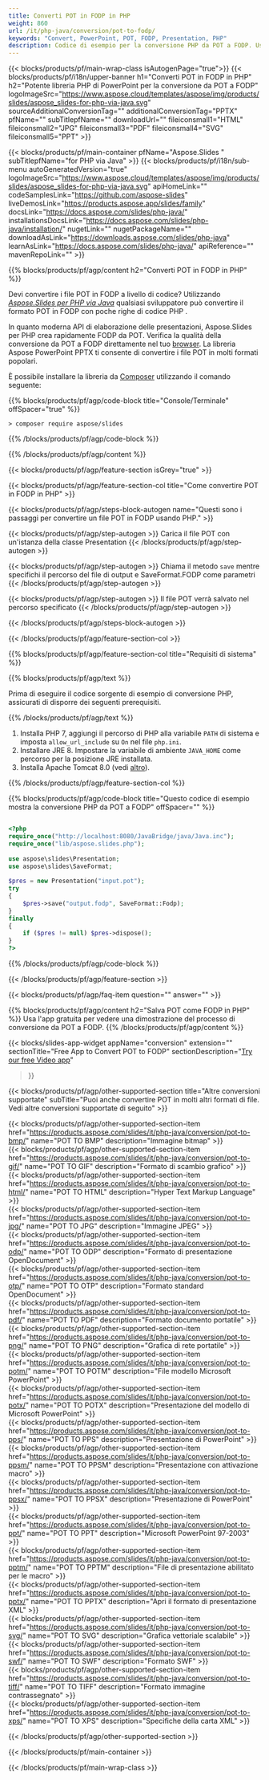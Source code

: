 ```yaml
---
title: Converti POT in FODP in PHP
weight: 860
url: /it/php-java/conversion/pot-to-fodp/ 
keywords: "Convert, PowerPoint, POT, FODP, Presentation, PHP"
description: Codice di esempio per la conversione PHP da POT a FODP. Usa l'API PHP di PowerPoint per la conversione batch di file POT in file FODP.
---
```


{{< blocks/products/pf/main-wrap-class isAutogenPage="true">}}
{{< blocks/products/pf/i18n/upper-banner h1="Converti POT in FODP in PHP" h2="Potente libreria PHP di PowerPoint per la conversione da POT a FODP" logoImageSrc="https://www.aspose.cloud/templates/aspose/img/products/slides/aspose_slides-for-php-via-java.svg" sourceAdditionalConversionTag="" additionalConversionTag="PPTX" pfName="" subTitlepfName="" downloadUrl="" fileiconsmall1="HTML" fileiconsmall2="JPG" fileiconsmall3="PDF" fileiconsmall4="SVG" fileiconsmall5="PPT" >}}

{{< blocks/products/pf/main-container pfName="Aspose.Slides " subTitlepfName="for PHP via Java" >}}
{{< blocks/products/pf/i18n/sub-menu autoGeneratedVersion="true" logoImageSrc="https://www.aspose.cloud/templates/aspose/img/products/slides/aspose_slides-for-php-via-java.svg" apiHomeLink="" codeSamplesLink="https://github.com/aspose-slides" liveDemosLink="https://products.aspose.app/slides/family" docsLink="https://docs.aspose.com/slides/php-java/" installationsDocsLink="https://docs.aspose.com/slides/php-java/installation/" nugetLink="" nugetPackageName="" downloadAsLink="https://downloads.aspose.com/slides/php-java" learnAsLink="https://docs.aspose.com/slides/php-java/" apiReference="" mavenRepoLink="" >}}

{{% blocks/products/pf/agp/content h2="Converti POT in FODP in PHP" %}}

Devi convertire i file POT in FODP a livello di codice? Utilizzando [*Aspose.Slides per PHP via Java*](https://products.aspose.com/slides/it/php-java/) qualsiasi sviluppatore può convertire il formato POT in FODP con poche righe di codice PHP .

In quanto moderna API di elaborazione delle presentazioni, Aspose.Slides per PHP crea rapidamente FODP da POT. Verifica la qualità della conversione da POT a FODP direttamente nel tuo [browser](https://products.aspose.app/slides/conversion). La libreria Aspose PowerPoint PPTX ti consente di convertire i file POT in molti formati popolari.

È possibile installare la libreria da [Composer](https://packagist.org/packages/aspose/slides) utilizzando il comando seguente:

{{% blocks/products/pf/agp/code-block title="Console/Terminale" offSpacer="true" %}}

```console
> composer require aspose/slides 

```

{{% /blocks/products/pf/agp/code-block %}}

{{% /blocks/products/pf/agp/content %}}

{{< blocks/products/pf/agp/feature-section isGrey="true" >}}

{{< blocks/products/pf/agp/feature-section-col title="Come convertire POT in FODP in PHP" >}}

{{< blocks/products/pf/agp/steps-block-autogen name="Questi sono i passaggi per convertire un file POT in FODP usando PHP." >}}

{{< blocks/products/pf/agp/step-autogen >}}
Carica il file POT con un'istanza della classe Presentation
{{< /blocks/products/pf/agp/step-autogen >}}

{{< blocks/products/pf/agp/step-autogen >}}
Chiama il metodo `save` mentre specifichi il percorso del file di output e SaveFormat.FODP come parametri
{{< /blocks/products/pf/agp/step-autogen >}}

{{< blocks/products/pf/agp/step-autogen >}}
Il file POT verrà salvato nel percorso specificato
{{< /blocks/products/pf/agp/step-autogen >}}

{{< /blocks/products/pf/agp/steps-block-autogen >}}

{{< /blocks/products/pf/agp/feature-section-col >}}

{{% blocks/products/pf/agp/feature-section-col title="Requisiti di sistema" %}}

{{% blocks/products/pf/agp/text %}}

 Prima di eseguire il codice sorgente di esempio di conversione PHP, assicurati di disporre dei seguenti prerequisiti.

{{% /blocks/products/pf/agp/text %}}

1. Installa PHP 7, aggiungi il percorso di PHP alla variabile `PATH` di sistema e imposta `allow_url_include` su `On` nel file `php.ini`.
1. Installare JRE 8. Impostare la variabile di ambiente `JAVA_HOME` come percorso per la posizione JRE installata.
1. Installa Apache Tomcat 8.0 (vedi [altro](https://docs.aspose.com/slides/php-java/installation/)). 

{{% /blocks/products/pf/agp/feature-section-col %}}

{{% blocks/products/pf/agp/code-block title="Questo codice di esempio mostra la conversione PHP da POT a FODP" offSpacer="" %}}

```php

<?php
require_once("http://localhost:8080/JavaBridge/java/Java.inc");
require_once("lib/aspose.slides.php");
 
use aspose\slides\Presentation;
use aspose\slides\SaveFormat;
 
$pres = new Presentation("input.pot");
try
{
    $pres->save("output.fodp", SaveFormat::Fodp);
}
finally
{
    if ($pres != null) $pres->dispose();
}
?>

```
{{% /blocks/products/pf/agp/code-block %}}

{{< /blocks/products/pf/agp/feature-section >}}

{{< blocks/products/pf/agp/faq-item question="" answer="" >}}
 
{{% blocks/products/pf/agp/content h2="Salva POT come FODP in PHP" %}}
Usa l'app gratuita per vedere una dimostrazione del processo di conversione da POT a FODP. 
{{% /blocks/products/pf/agp/content %}}

<!-- aboutfile Starts -->

{{< blocks/slides-app-widget 
appName="conversion"
extension=""
sectionTitle="Free App to Convert POT to FODP" 
sectionDescription="[Try our free Video app](https://products.aspose.app/slides/video/)" 
>}}

<!-- aboutfile Ends -->

{{< blocks/products/pf/agp/other-supported-section title="Altre conversioni supportate" subTitle="Puoi anche convertire POT in molti altri formati di file. Vedi altre conversioni supportate di seguito" >}}

{{< blocks/products/pf/agp/other-supported-section-item href="https://products.aspose.com/slides/it/php-java/conversion/pot-to-bmp/" name="POT TO BMP" description="Immagine bitmap" >}}  
{{< blocks/products/pf/agp/other-supported-section-item href="https://products.aspose.com/slides/it/php-java/conversion/pot-to-gif/" name="POT TO GIF" description="Formato di scambio grafico" >}}  
{{< blocks/products/pf/agp/other-supported-section-item href="https://products.aspose.com/slides/it/php-java/conversion/pot-to-html/" name="POT TO HTML" description="Hyper Text Markup Language" >}}  
{{< blocks/products/pf/agp/other-supported-section-item href="https://products.aspose.com/slides/it/php-java/conversion/pot-to-jpg/" name="POT TO JPG" description="Immagine JPEG" >}}  
{{< blocks/products/pf/agp/other-supported-section-item href="https://products.aspose.com/slides/it/php-java/conversion/pot-to-odp/" name="POT TO ODP" description="Formato di presentazione OpenDocument" >}}  
{{< blocks/products/pf/agp/other-supported-section-item href="https://products.aspose.com/slides/it/php-java/conversion/pot-to-otp/" name="POT TO OTP" description="Formato standard OpenDocument" >}}  
{{< blocks/products/pf/agp/other-supported-section-item href="https://products.aspose.com/slides/it/php-java/conversion/pot-to-pdf/" name="POT TO PDF" description="Formato documento portatile" >}}  
{{< blocks/products/pf/agp/other-supported-section-item href="https://products.aspose.com/slides/it/php-java/conversion/pot-to-png/" name="POT TO PNG" description="Grafica di rete portatile" >}}  
{{< blocks/products/pf/agp/other-supported-section-item href="https://products.aspose.com/slides/it/php-java/conversion/pot-to-potm/" name="POT TO POTM" description="File modello Microsoft PowerPoint" >}}  
{{< blocks/products/pf/agp/other-supported-section-item href="https://products.aspose.com/slides/it/php-java/conversion/pot-to-potx/" name="POT TO POTX" description="Presentazione del modello di Microsoft PowerPoint" >}}  
{{< blocks/products/pf/agp/other-supported-section-item href="https://products.aspose.com/slides/it/php-java/conversion/pot-to-pps/" name="POT TO PPS" description="Presentazione di PowerPoint" >}}  
{{< blocks/products/pf/agp/other-supported-section-item href="https://products.aspose.com/slides/it/php-java/conversion/pot-to-ppsm/" name="POT TO PPSM" description="Presentazione con attivazione macro" >}}  
{{< blocks/products/pf/agp/other-supported-section-item href="https://products.aspose.com/slides/it/php-java/conversion/pot-to-ppsx/" name="POT TO PPSX" description="Presentazione di PowerPoint" >}}  
{{< blocks/products/pf/agp/other-supported-section-item href="https://products.aspose.com/slides/it/php-java/conversion/pot-to-ppt/" name="POT TO PPT" description="Microsoft PowerPoint 97-2003" >}}  
{{< blocks/products/pf/agp/other-supported-section-item href="https://products.aspose.com/slides/it/php-java/conversion/pot-to-pptm/" name="POT TO PPTM" description="File di presentazione abilitato per le macro" >}}  
{{< blocks/products/pf/agp/other-supported-section-item href="https://products.aspose.com/slides/it/php-java/conversion/pot-to-pptx/" name="POT TO PPTX" description="Apri il formato di presentazione XML" >}}  
{{< blocks/products/pf/agp/other-supported-section-item href="https://products.aspose.com/slides/it/php-java/conversion/pot-to-svg/" name="POT TO SVG" description="Grafica vettoriale scalabile" >}}  
{{< blocks/products/pf/agp/other-supported-section-item href="https://products.aspose.com/slides/it/php-java/conversion/pot-to-swf/" name="POT TO SWF" description="Formato SWF" >}}  
{{< blocks/products/pf/agp/other-supported-section-item href="https://products.aspose.com/slides/it/php-java/conversion/pot-to-tiff/" name="POT TO TIFF" description="Formato immagine contrassegnato" >}}  
{{< blocks/products/pf/agp/other-supported-section-item href="https://products.aspose.com/slides/it/php-java/conversion/pot-to-xps/" name="POT TO XPS" description="Specifiche della carta XML" >}}  


{{< /blocks/products/pf/agp/other-supported-section >}}

{{< /blocks/products/pf/main-container >}}
    
{{< /blocks/products/pf/main-wrap-class >}}